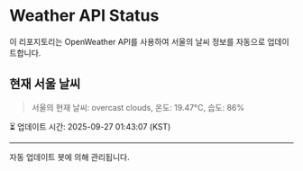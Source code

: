 
# Weather API Status

이 리포지토리는 OpenWeather API를 사용하여 서울의 날씨 정보를 자동으로 업데이트합니다.

## 현재 서울 날씨
> 서울의 현재 날씨: overcast clouds, 온도: 19.47°C, 습도: 86%

⏳ 업데이트 시간: 2025-09-27 01:43:07 (KST)

---
자동 업데이트 봇에 의해 관리됩니다.
